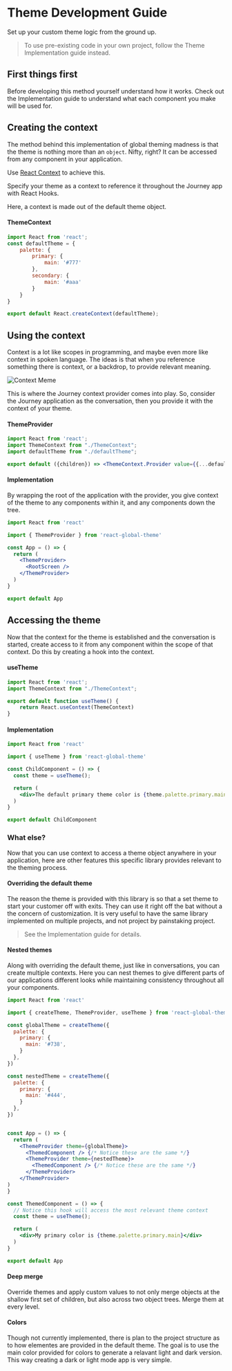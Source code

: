# Theme Development Guide
Set up your custom theme logic from the ground up.

>To use pre-existing code in your own project, follow the Theme Implementation guide instead.

## First things first
Before developing this method yourself understand how it works. Check out the Implementation guide to understand what each component you make will be used for.

## Creating the context
The method behind this implementation of global theming madness is that the theme is nothing more than an `object`. Nifty, right? It can be accessed from any component in your application.

Use [React Context](https://reactjs.org/docs/context.html) to achieve this.

Specify your theme as a context to reference it throughout the Journey app with React Hooks.

Here, a context is made out of the default theme object.

#### ThemeContext
```jsx
import React from 'react';
const defaultTheme = {
    palette: {
        primary: {
            main: '#777'
        },
        secondary: {
            main: '#aaa'
        }
    }
}

export default React.createContext(defaultTheme);
```

## Using the context
Context is a lot like scopes in programming, and maybe even more like context in spoken language. The ideas is that when you reference something there is context, or a backdrop, to provide relevant meaning.

![Context Meme](https://i.pinimg.com/originals/3a/29/ca/3a29ca58edc699ba4482a1c9645c7887.jpg)

This is where the Journey context provider comes into play.  So, consider the Journey application as the conversation, then you provide it with the context of your theme.

#### ThemeProvider
```jsx
import React from 'react';
import ThemeContext from "./ThemeContext";
import defaultTheme from "./defaultTheme";

export default ({children}) => <ThemeContext.Provider value={{...defaultTheme}}>{children}</ThemeContext.Provider>
```

#### Implementation
By wrapping the root of the application with the provider, you give context of the theme to any components within it, and any components down the tree.
```jsx
import React from 'react'

import { ThemeProvider } from 'react-global-theme'

const App = () => {
  return (
    <ThemeProvider>
      <RootScreen />
    </ThemeProvider>
  )
}

export default App

```

## Accessing the theme
Now that the context for the theme is established and the conversation is started, create access to it from any component within the scope of that context.  Do this by creating a hook into the context.

#### useTheme
```jsx
import React from 'react';
import ThemeContext from "./ThemeContext";

export default function useTheme() {
    return React.useContext(ThemeContext)
}
```

#### Implementation
```jsx
import React from 'react'

import { useTheme } from 'react-global-theme'

const ChildComponent = () => {
  const theme = useTheme();

  return (
    <div>The default primary theme color is {theme.palette.primary.main}</div>
  )
}

export default ChildComponent

```

### What else?

Now that you can use context to access a theme object anywhere in your application, here are other features this specific library provides relevant to the theming process.

#### Overriding the default theme
The reason the theme is provided with this library is so that a set theme to start your customer off with exits.  They can use it right off the bat without a the concern of customization. It is very useful to have the same library implemented on multiple projects, and not project by painstaking project. 

> See the Implementation guide for details.

#### Nested themes
Along with overriding the default theme, just like in conversations, you can create multiple contexts.  Here you can nest themes to give different parts of our applications different looks while maintaining consistency throughout all your components.

```jsx
import React from 'react'

import { createTheme, ThemeProvider, useTheme } from 'react-global-theme'

const globalTheme = createTheme({
  palette: {
    primary: {
      main: '#738',
    }
  },
})

const nestedTheme = createTheme({
  palette: {
    primary: {
      main: '#444',
    }
  },
})


const App = () => {
  return (
    <ThemeProvider theme={globalTheme}>
      <ThemedComponent /> {/* Notice these are the same */}
      <ThemeProvider theme={nestedTheme}>
        <ThemedComponent /> {/* Notice these are the same */}
      </ThemeProvider>
    </ThemeProvider>
)
}

const ThemedComponent = () => {
  // Notice this hook will access the most relevant theme context
  const theme = useTheme();

  return (
    <div>My primary color is {theme.palette.primary.main}</div>
  )
}

export default App

```

#### Deep merge
Override themes and apply custom values to not only merge objects at the shallow first set of children, but also across two object trees.  Merge them at every level. 

#### Colors
Though not currently implemented, there is plan to the project structure as to how elementes are provided in the default theme. The goal is to use the main color provided for colors to generate a relavant light and dark version. This way creating a dark or light mode app is very simple.
